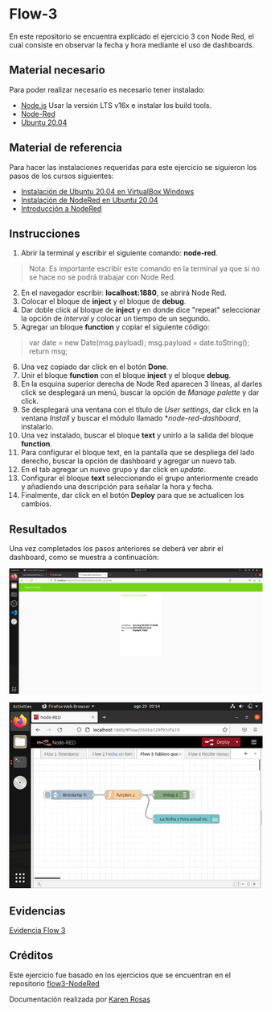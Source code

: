 # Flow-3
En este repositorio se encuentra explicado el ejercicio 3 con Node Red, el cual consiste en observar la fecha y hora mediante el uso de dashboards.

## Material necesario
Para poder realizar necesario es necesario tener instalado:
- [Node.js](https://github.com/nodesource/distributions/blob/master/README.md) Usar la versión LTS v16x e instalar los build tools.
- [Node-Red](https://nodered.org/docs/getting-started/local)
- [Ubuntu 20.04](https://ubuntu.com/download/desktop/thank-you?version=20.04.2.0&architecture=amd64)

## Material de referencia
Para hacer las instalaciones requeridas para este ejercicio se siguieron los pasos de los cursos siguientes:
- [Instalación de Ubuntu 20.04 en VirtualBox Windows](https://edu.codigoiot.com/course/view.php?id=812)
- [Instalación de NodeRed en Ubuntu 20.04](https://edu.codigoiot.com/course/view.php?id=817)
- [Introducción a NodeRed](https://edu.codigoiot.com/course/view.php?id=278)

## Instrucciones
1. Abrir la terminal y escribir el siguiente comando: **node-red**.
>Nota: Es importante escribir este comando en la terminal ya que si no se hace no se podrá trabajar con Node Red.
2. En el navegador escribir: **localhost:1880**, se abrirá Node Red.
3. Colocar el bloque de **inject** y el bloque de **debug**. 
4. Dar doble click al bloque de **inject** y en donde dice "repeat" seleccionar la opción de *interval* y colocar un tiempo de un segundo.
5. Agregar un bloque **function** y copiar el siguiente código:
>var date = new Date(msg.payload);
>msg.payload = date.toString();
>return msg;
6. Una vez copiado dar click en el botón **Done**.
7. Unir el bloque **function** con el bloque **inject** y el bloque **debug**.
8. En la esquina superior derecha de Node Red aparecen 3 líneas, al darles click se desplegará un menú, buscar la opción de *Manage palette* y dar click.
9. Se desplegará una ventana con el título de *User settings*, dar click en la ventana *Install* y buscar el módulo llamado **node-red-dashboard*, instalarlo.
10. Una vez instalado, buscar el bloque **text** y unirlo a la salida del bloque **function**.
11. Para configurar el bloque text, en la pantalla que se despliega del lado derecho, buscar la opción de dashboard y agregar un nuevo tab.
12. En el tab agregar un nuevo grupo y dar click en *update*.
13. Configurar el bloque **text** seleccionando el grupo anteriormente creado y añadiendo una descripción para señalar la hora y fecha.
15. Finalmente, dar click en el botón **Deploy** para que se actualicen los cambios. 

## Resultados
Una vez completados los pasos anteriores se deberá ver abrir el dashboard, como se muestra a continuación:

![Captura de pantalla](Captura_Flow3.png)

![Captura de pantalla](Captura_bloques.png)

## Evidencias
[Evidencia Flow 3](https://youtu.be/1KQllEilVR0)

## Créditos
Este ejercicio fue basado en los ejercicios que se encuentran en el repositorio [flow3-NodeRed](https://github.com/hugoescalpelo/Flow3-NodeRed)

Documentación realizada por [Karen Rosas](https://github.com/KarenRosas49)